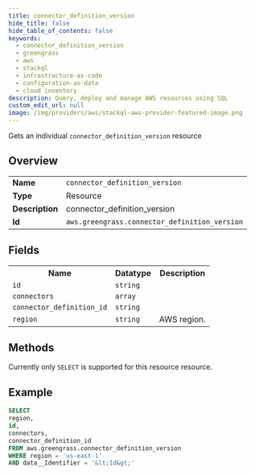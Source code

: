 ```yaml
---
title: connector_definition_version
hide_title: false
hide_table_of_contents: false
keywords:
  - connector_definition_version
  - greengrass
  - aws
  - stackql
  - infrastructure-as-code
  - configuration-as-data
  - cloud inventory
description: Query, deploy and manage AWS resources using SQL
custom_edit_url: null
image: /img/providers/aws/stackql-aws-provider-featured-image.png
---
```

Gets an individual <code>connector_definition_version</code> resource

## Overview
<table><tbody>
<tr><td><b>Name</b></td><td><code>connector_definition_version</code></td></tr>
<tr><td><b>Type</b></td><td>Resource</td></tr>
<tr><td><b>Description</b></td><td>connector_definition_version</td></tr>
<tr><td><b>Id</b></td><td><code>aws.greengrass.connector_definition_version</code></td></tr>
</tbody></table>

## Fields
<table><tbody>
<tr><th>Name</th><th>Datatype</th><th>Description</th></tr>
<tr><td><code>id</code></td><td><code>string</code></td><td></td></tr>
<tr><td><code>connectors</code></td><td><code>array</code></td><td></td></tr>
<tr><td><code>connector_definition_id</code></td><td><code>string</code></td><td></td></tr>
<tr><td><code>region</code></td><td><code>string</code></td><td>AWS region.</td></tr>

</tbody></table>

## Methods
Currently only <code>SELECT</code> is supported for this resource resource.





## Example
```sql
SELECT
region,
id,
connectors,
connector_definition_id
FROM aws.greengrass.connector_definition_version
WHERE region = 'us-east-1'
AND data__Identifier = '&lt;Id&gt;'
```
